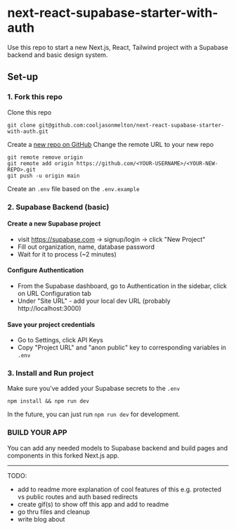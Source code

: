 # next-react-supabase-starter-with-auth

Use this repo to start a new Next.js, React, Tailwind project with a Supabase backend and basic design system.

## Set-up

### 1. Fork this repo

Clone this repo

```
git clone git@github.com:cooljasonmelton/next-react-supabase-starter-with-auth.git
```

Create a [new repo on GitHub](https://github.com/new)
Change the remote URL to your new repo

```
git remote remove origin
git remote add origin https://github.com/<YOUR-USERNAME>/<YOUR-NEW-REPO>.git
git push -u origin main
```

Create an `.env` file based on the `.env.example`

### 2. Supabase Backend (basic)

#### Create a new Supabase project

- visit https://supabase.com -> signup/login -> click "New Project"
- Fill out organization, name, database password
- Wait for it to process (~2 minutes)

#### Configure Authentication

- From the Supabase dashboard, go to Authentication in the sidebar, click on URL Configuration tab
- Under "Site URL" - add your local dev URL (probably http://localhost:3000)

#### Save your project credentials

- Go to Settings, click API Keys
- Copy "Project URL" and "anon public" key to corresponding variables in `.env`

### 3. Install and Run project

Make sure you've added your Supabase secrets to the `.env`

```
npm install && npm run dev
```

In the future, you can just run `npm run dev` for development.

### BUILD YOUR APP

You can add any needed models to Supabase backend and build pages and components in this forked Next.js app.

---

TODO:

- add to readme more explanation of cool features of this e.g. protected vs public routes and auth based redirects
- create gif(s) to show off this app and add to readme
- go thru files and cleanup
- write blog about
